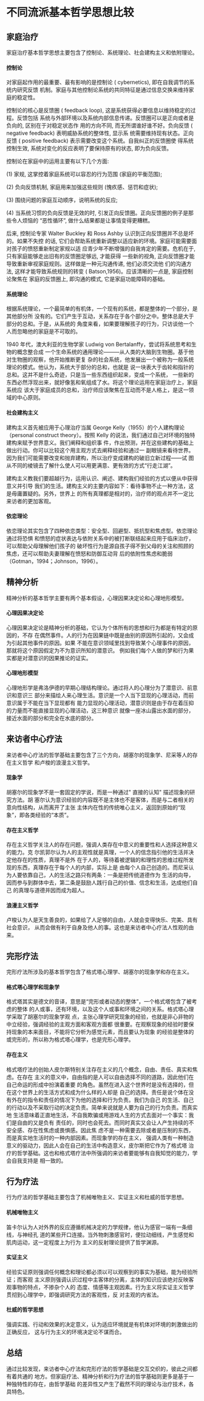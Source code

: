 # 不同流派基本哲学思想比较 

## 家庭治疗 

家庭治疗基本哲学思想主要包含了控制论、系统理论、社会建构主义和依附理论。 

#### 控制论 

对家庭起作用的最重要、最有影响的是控制论 ( cybernetics), 即在自我调节的系统内研究反馈 机制。家庭与其他控制论系统的共同特征是通过信息交换来维持家庭的稳定性。 

控制论的核心是反馈圈 ( feedback loop), 这是系统获得必要信息以维持稳定的过程。反馈包括 系统与外部环境以及系统内部信息传递。反馈圈可以是正向或者是负向的, 区别在于对稳定状态作 用的方向不同, 而无所谓谁好谁不好。负向反馈 ( negative feedback) 表明威胁系统的整体性, 显示系 统需要维持现有状态。正向反馈 ( positive feedback) 表示需要改变这个系统。自我纠正的反馈圈使 得系统控制生效, 系统对变化的反应表明了要保持原有的状态, 即为负向反馈。 

控制论在家庭中的运用主要有以下几个方面: 

(1) 家规, 这掌控着家庭系统可以容忍的行为范围 (家庭的平衡范围); 

(2) 负向反馈机制, 家庭用来加强这些规则 (愧疚感、惩罚和症状); 

(3) 围绕问题的家庭互动顺序，说明系统的反应; 

(4) 当系统习惯的负向反馈是无效的时, 引发正向反馈圈。正向反馈圈的例子是那些令人烦恼的 “恶性循环”, 做什么结果都是让事情变得更糟糕。 

后来, 控制论专家 Walter Buckley 和 Ross Ashby 认识到正向反馈圈并不总是坏的。如果不失控 的话, 它们会帮助系统重新调整以适应新的环境。家庭可能需要面对孩子的愤怒重新制定家规以适 应青少年不断增强的自我肯定的需要。危机在于, 只有家庭能够走出旧有的反馈圈足够远, 才能获得 一些新的视角, 正向反馈圈才能导致重新审视家庭规则。这样做是一种元沟通传递, 他们必须交流他 们的沟通方法, 这样才能导致系统规则的转变 ( Batson,1956)。应该清晰的一点是, 家庭控制论聚焦在 家庭的反馈圈上, 即沟通的模式, 它是家庭功能障碍的基础。 

#### 系统理论 

根据系统理论，一个最简单的有机体，一个现有的系统，都是整体的一个部分，是其他部分所 没有的。它们产生于互动，关系存在于各个部分之中。整体总是大于部分的总和。于是，从系统的 角度来看，如果要理解孩子的行为，只访谈他一个人而忽略他的家庭是不可取的。 

1940 年代，澳大利亚的生物学家 Ludwig von Bertalanffy，尝试将系统思考和生物的概念整合成 一个生命系统的通用理论———从人类的大脑到生物圈。基于他对生物圈的观察，他开始推断更复 杂的社会系统，他发展出一个被称为一般系统理论的模式。他认为，系统大于部分的总和，也就是 说一块表大于齿轮和指针的总和。这并不是什么奇迹，只是当一些东西组织起来，变成一个系统， 一些新的东西必然浮现出来，就好像氢和氧组成了水。将这个理论运用在家庭治疗上，家庭系统应 该大于家庭成员的总和，治疗师应该聚焦在互动而不是人格上，是这一领域的中心原则。 

#### 社会建构主义 

建构主义首先被应用于心理治疗当属 George Kelly（1955）的个人建构理论（personal construct theory）。按照 Kelly 的说法，我们通过自己对环境的独特建构来赋予世界意义。我们阐释和组织事 件，作出预测，并在这些建构的基础上做出行动。你可以比较这个用主观方式去阐释经验和通过一 副眼镜来看待世界。因为我们可能需要改变和抛弃建构，所以治疗变成建构的破旧立新过程——试 图从不同的棱镜去了解什么使人可以用更满意、更有效的方式“行走江湖”。 

建构主义教我们要超越行为，运用认识、阐述、建构我们经验的方式以便从中获得意义并引导 我们的生活。建构主义的主要内容如下：看待事物不止一种方法，这是毋庸置疑的。另外，世界上 的所有真理都是相对的，治疗师的观点并不一定比来访者的更加客观。 

#### 依恋理论 

依恋理论其实包含了四种依恋类型：安全型、回避型、抵抗型和焦虑型。依恋理论通过将恐惧 和愤怒的症状表达与依附关系中的被打断联结起来应用于临床治疗，可以帮助父母理解他们孩子的 破坏性行为是源自孩子得不到父母的关注和照顾的焦虑，还可以帮助夫妻理解在愤怒和防御互动背 后的依附性焦虑和脆弱（Gotman，1994；Johnson，1996）。 

## 精神分析 

精神分析的基本哲学主要有两个基本假设，心理因果决定论和心理地形模型。 

#### 心理因果决定论 

心理因果决定论是精神分析的基础，它认为个体所有的思想和行为都是有特定的原因的，不存 在偶然事件。人的行为在因果链中既是由别的原因所引起的，又会成为引起其他事件的原因。如果 不能在意识领域里找到导致某个心理事件的原因，那就将这个原因假定为不为意识所知的潜意识。 例如我们每个人做的梦和行为果实都是对潜意识的因果推论的证实。 

#### 心理地形模型 

心理地形学是弗洛伊德的早期心理结构理论。通过将人的心理分为了潜意识、前意识和意识三 部分来描绘人来心理生活。意识是一个人当下显现的心理活动，而前意识属于不能在当下显现都有 能力显现的心理活动，潜意识则是由于存在着压抑的力量而不能直接显现的心理活动，这三种意识 就像一座冰山露出水面的部分，接近水面的部分和完全在水底的部分。 

## 来访者中心疗法 

来访者中心疗法的哲学基础主要包含了三个方向，胡塞尔的现象学、尼采等人的存在主义哲学 和卢梭的浪漫主义哲学。 

#### 现象学 

胡塞尔的现象学不是一套固定的学说，而是一种通过" 直接的认知" 描述现象的研究方法。胡 塞尔认为意识经验的内容既不是主体也不是客体，而是与二者相关的意向性结构，从而离开了主张 主体内在性的传统唯心主义，返回到原始的“现象”，即各类经验的“本质”。  

#### 存在主义哲学 

存在主义哲学关注人的存在问题，强调人类存在中意义的重要性和人选择这种意义的能力。克 尔凯郭尔认为人的主观性就是真理，一个人的信念指引他的生活并决定他存在的性质，真理不是外 在于人的，等待着被逻辑的和理性的思维过程所发现的东西，真理存在于每个人的内部，实际上是 由每个人自己创造的。而尼采认为人要依靠自己，人的生活之路只有两条：一条是把传统道德作为 生活的向导，因而参与到群体中去，第二条是鼓励人践行自己的价值、信念和生活，达成他们自己 的真理与道德并因而成为超人。 

#### 浪漫主义哲学 

卢梭认为人是天生善良的，如果给了人足够的自由，人就会变得快乐、完美、具有社会意识， 从而会做有利于自身及他人的事。这也是来访者中心疗法人性观的由来。 

## 完形疗法 

完形疗法所涉及的基本哲学包含了格式塔心理学、胡塞尔的现象学和存在主义。 

#### 格式塔心理学和现象学 

格式塔其实是德文的音译，意思是“完形或者动态的整体”，一个格式塔包含了被考虑的整体 的人或事，还有环境，以及这个人或事和环境之间的关系。格式塔心理学采取了胡塞尔的现象学观 点，主张心理学研究现象的经验，也就是非心非物的中立经验，强调经验的主观方面和客观方面都 很重要。在观察现象的经验时要保持现象的本来面目，不能将它分析为感觉元素，而且要认为现象 的经验是整体的或完形的，所以称为格式塔心理学，也是完形心理学。 

#### 存在主义 

格式塔疗法的创始人皮尔斯特别关注存在主义的几个概念，自由、责任、真实和焦虑。在存在 主义的意义中，自由指的是人可以自由选择不同的道路，因此他们在自己命运的形成中扮演着重要 的角色。虽然在进入这个世界时是没有选择的，但在这个世界上的生活方式和成为什么样的人却是 自己的选择。责任是说个体在没有外在的指令和责任的情况下为他的选择和行为负责。我们为自己 的生活、自己的行动以及不采取行动的决定负责。简单来说就是人要为自己的行为负责。而真实地 生活意味着正直地生活，不自我欺骗或用游戏人生的方式去面对一个事实：我们是自由的又是负有 责任的，同时也会死去。而同时真实又会让人产生持续的不安全感、存在性焦虑或畏惧感。因此焦 虑不是一种需要去除或者是压制的东西，而是真实地生活时的一种内部因素。而现象学的存在主义， 强调人类有一种制造意义的驱动力，因此人会在自己的生活中构造意义，皮尔斯把它作为了格式塔 治疗的哲学基础。这也和格式塔疗法中所强调的来访者要能够有自我知觉的能力，学会自我支持是 相一致的。 

## 行为疗法 

行为疗法的哲学基础主要包含了机械唯物主义、实证主义和杜威的哲学思想。 

#### 机械唯物主义 

笛卡尔认为人对外界的反应遵循机械决定的力学规律，他认为感官一端有一条细线，与神经孔 道的某些开口连接。当外物刺激感官时，便拉动细线，产生感觉和肌肉运动，这一定程度上为行为 主义的反射理论提供了哲学渊源。 

#### 实证主义 

经验实证原则强调任何概念和理论都必须以可以观察到的事实为基础，能为经验所证；而客观 主义原则强调认识过程中主客体的分离，主体的知识应该绝对反映客观事物的特点，不掺杂个人的 态度、情感等主观因素。行为主义将实证主义哲学贯彻到心理学中，即强调研究方法的客观性，反 对主观的内省法。 

#### 杜威的哲学思想 

强调实践、行动和效果的决定意义，认为适应环境就是有机体对环境的刺激做出的正确反应， 这与行为主义的环境决定论不谋而合。 

## 总结

通过比较发现，来访者中心疗法和完形疗法的哲学基础是交互交织的，彼此之间都有着共通的 地方。但家庭疗法、精神分析和行为疗法的哲学基础则更多是基于一种独特性的存在，由哲学基础 的差异性又产生了截然不同的理论与治疗技术，各具特色。 

